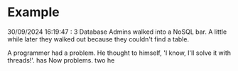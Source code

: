 # Example

<!-- replace-with-date starts -->
30/09/2024 16:19:47 : 3 Database Admins walked into a NoSQL bar. A little while later they walked out because they couldn't find a table.
<!-- replace-with-date ends -->

<!-- replace-with-joke starts -->
A programmer had a problem. He thought to himself, 'I know, I'll solve it with threads!'. has Now problems. two he
<!-- replace-with-joke ends -->